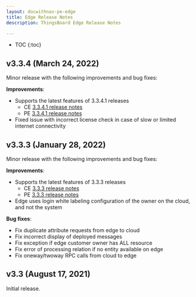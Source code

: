 ```yaml
---
layout: docwithnav-pe-edge
title: Edge Release Notes
description: ThingsBoard Edge Release Notes

---
```


* TOC
{:toc}

## v3.3.4 (March 24, 2022)

Minor release with the following improvements and bug fixes:

**Improvements**:
* Supports the latest features of 3.3.4.1 releases
   * CE [3.3.4.1 release notes](https://thingsboard.io/docs/reference/releases/#v3341-march-22-2022)
   * PE [3.3.4.1 release notes](https://thingsboard.io/docs/pe/reference/releases/#v3341-march-18-2022)
* Fixed issue with incorrect license check in case of slow or limited internet connectivity

## v3.3.3 (January 28, 2022)

Minor release with the following improvements and bug fixes:

**Improvements**:
 * Supports the latest features of 3.3.3 releases
   * CE [3.3.3 release notes](https://thingsboard.io/docs/reference/releases/#v333-january-27-2022)
   * PE [3.3.3 release notes](https://thingsboard.io/docs/pe/reference/releases/#v333-january-27-2022)
 * Edge uses login white labeling configuration of the owner on the cloud, and not the system

**Bug fixes**:
 * Fix duplicate attribute requests from edge to cloud
 * Fix incorrect display of deployed messages
 * Fix exception if edge customer owner has ALL resource
 * Fix error of processing relation if no entity available on edge
 * Fix oneway/twoway RPC calls from cloud to edge

## v3.3 (August 17, 2021)

Initial release.